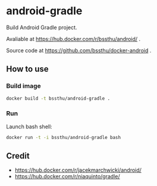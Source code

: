 # android-gradle

Build Android Gradle project.

Avaliable at https://hub.docker.com/r/bssthu/android/ .

Source code at https://github.com/bssthu/docker-android .

## How to use

### Build image
```bash
docker build -t bssthu/android-gradle .
```

### Run
Launch bash shell:
```bash
docker run -t -i bssthu/android-gradle bash
```


## Credit
- https://hub.docker.com/r/jacekmarchwicki/android/
- https://hub.docker.com/r/niaquinto/gradle/
